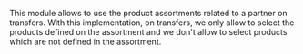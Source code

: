 This module allows to use the product assortments related to a partner
on transfers. With this implementation, on transfers, we only allow to
select the products defined on the assortment and we don't allow to select
products which are not defined in the assortment.
